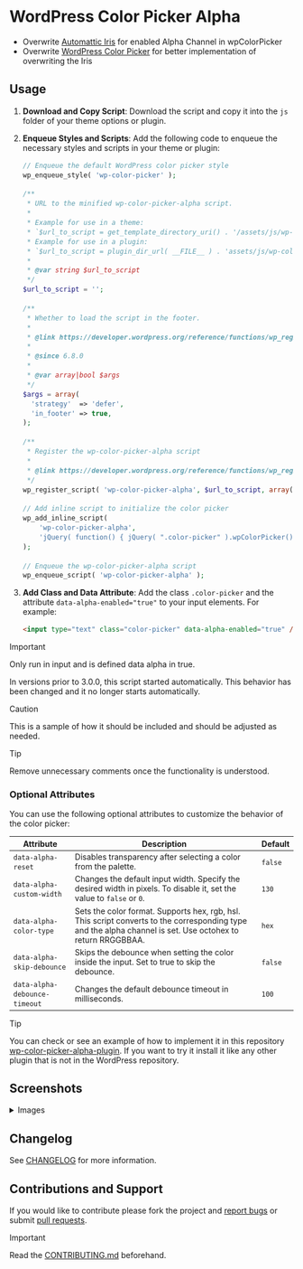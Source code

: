 # WordPress Color Picker Alpha

* Overwrite [Automattic Iris][1] for enabled Alpha Channel in wpColorPicker
* Overwrite [WordPress Color Picker][4] for better implementation of overwriting the Iris

## Usage

1. **Download and Copy Script**: Download the script and copy it into the `js` folder of your theme options or plugin.

2. **Enqueue Styles and Scripts**: Add the following code to enqueue the necessary styles and scripts in your theme or plugin:

    ```php
    // Enqueue the default WordPress color picker style
    wp_enqueue_style( 'wp-color-picker' );

    /**
     * URL to the minified wp-color-picker-alpha script.
     *
     * Example for use in a theme:
     * `$url_to_script = get_template_directory_uri() . '/assets/js/wp-color-picker-alpha.min.js';`
     * Example for use in a plugin:
     * `$url_to_script = plugin_dir_url( __FILE__ ) . 'assets/js/wp-color-picker-alpha.min.js';`
     *
     * @var string $url_to_script
     */
    $url_to_script = '';

    /**
     * Whether to load the script in the footer.
     *
     * @link https://developer.wordpress.org/reference/functions/wp_register_script/#usage
     *
     * @since 6.8.0
     *
     * @var array|bool $args
     */
    $args = array(
      'strategy'  => 'defer',
      'in_footer' => true,
    );

    /**
     * Register the wp-color-picker-alpha script
     *
     * @link https://developer.wordpress.org/reference/functions/wp_register_script/
     */
    wp_register_script( 'wp-color-picker-alpha', $url_to_script, array( 'jquery', 'wp-color-picker' ), '3.0.4', $args );

    // Add inline script to initialize the color picker
    wp_add_inline_script(
        'wp-color-picker-alpha',
        'jQuery( function() { jQuery( ".color-picker" ).wpColorPicker(); } );'
    );

    // Enqueue the wp-color-picker-alpha script
    wp_enqueue_script( 'wp-color-picker-alpha' );
    ```

3. **Add Class and Data Attribute**: Add the class `.color-picker` and the attribute `data-alpha-enabled="true"` to your input elements. For example:

    ```html
    <input type="text" class="color-picker" data-alpha-enabled="true" />
    ```

> [!IMPORTANT]
> Only run in input and is defined data alpha in true.
>
> In versions prior to 3.0.0, this script started automatically. This behavior has been changed and it no longer starts automatically.

> [!CAUTION]
> This is a sample of how it should be included and should be adjusted as needed.

> [!TIP]
> Remove unnecessary comments once the functionality is understood.

### Optional Attributes

You can use the following optional attributes to customize the behavior of the color picker:

| Attribute                     | Description                                                                                                                                                 | Default |
| ----------------------------- | ----------------------------------------------------------------------------------------------------------------------------------------------------------- | ------- |
| `data-alpha-reset`            | Disables transparency after selecting a color from the palette.                                                                                             | `false` |
| `data-alpha-custom-width`     | Changes the default input width. Specify the desired width in pixels. To disable it, set the value to `false` or `0`.                                       | `130`   |
| `data-alpha-color-type`       | Sets the color format. Supports hex, rgb, hsl. This script converts to the corresponding type and the alpha channel is set. Use octohex to return RRGGBBAA. | `hex`   |
| `data-alpha-skip-debounce`    | Skips the debounce when setting the color inside the input. Set to true to skip the debounce.                                                               | `false` |
| `data-alpha-debounce-timeout` | Changes the default debounce timeout in milliseconds.                                                                                                       | `100`   |

> [!TIP]
> You can check or see an example of how to implement it in this repository [wp-color-picker-alpha-plugin](https://github.com/kallookoo/wp-color-picker-alpha-plugin).
> If you want to try it install it like any other plugin that is not in the WordPress repository.

## Screenshots

<details>
<summary>Images</summary>

### wpColorPicker

![wpcolorpicker-01](./docs/screenshot-01.png)

### wpColorPicker in mode Alpha Channel

![wpcolorpicker-02](./docs/screenshot-02.png)

![wpcolorpicker-03](./docs/screenshot-03.png)

</details>

## Changelog

See [CHANGELOG](CHANGELOG.md) for more information.

## Contributions and Support

If you would like to contribute please fork the project and [report bugs][2] or submit [pull requests][3].

> [!IMPORTANT]
> Read the [CONTRIBUTING.md](/CONTRIBUTING.md) beforehand.

[1]: https://github.com/Automattic/Iris
[2]: https://github.com/kallookoo/wp-color-picker-alpha/issues
[3]: https://github.com/kallookoo/wp-color-picker-alpha/pulls
[4]: https://github.com/WordPress/WordPress/blob/master/wp-admin/js/color-picker.js
